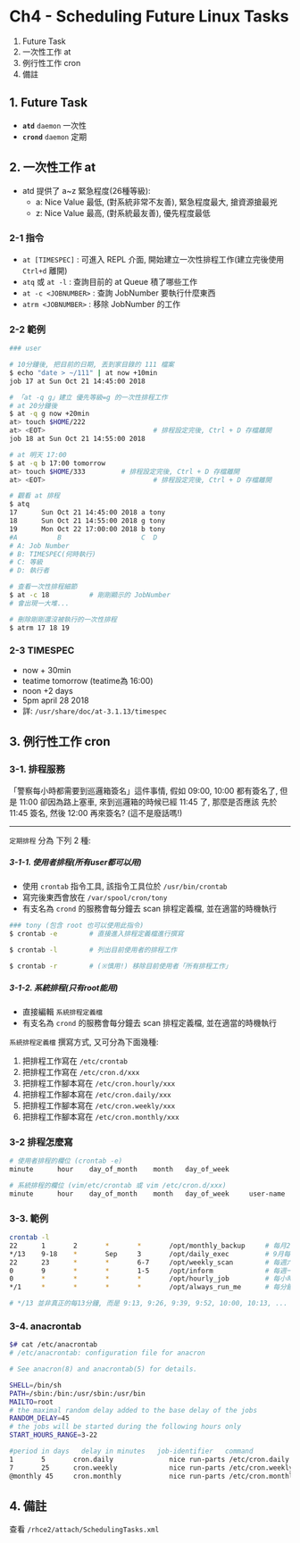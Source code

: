 # Ch4  - Scheduling Future Linux Tasks

1. Future Task
2. 一次性工作 at
3. 例行性工作 cron
4. 備註

## 1. Future Task

* **`atd`** `daemon` 一次性
* **`crond`** `daemon` 定期


## 2. 一次性工作 at

* atd 提供了 a~z 緊急程度(26種等級):
    - a: Nice Value 最低, (對系統非常不友善), 緊急程度最大, 搶資源搶最兇
    - z: Nice Value 最高, (對系統最友善), 優先程度最低

### 2-1 指令

- `at [TIMESPEC]` : 可進入 REPL 介面, 開始建立一次性排程工作(建立完後使用 `Ctrl+d` 離開)
- `atq` 或 `at -l` : 查詢目前的 at Queue 積了哪些工作
- `at -c <JOBNUMBER>` : 查詢 JobNumber 要執行什麼東西
- `atrm <JOBNUMBER>` : 移除 JobNumber 的工作


### 2-2 範例

```sh
### user

# 10分鐘後, 把目前的日期, 丟到家目錄的 111 檔案
$ echo "date > ~/111" | at now +10min
job 17 at Sun Oct 21 14:45:00 2018

# 「at -q g」建立 優先等級=g 的一次性排程工作
# at 20分鐘後
$ at -q g now +20min
at> touch $HOME/222
at> <EOT>                           # 排程設定完後, Ctrl + D 存檔離開
job 18 at Sun Oct 21 14:55:00 2018

# at 明天 17:00
$ at -q b 17:00 tomorrow
at> touch $HOME/333         # 排程設定完後, Ctrl + D 存檔離開
at> <EOT>                           # 排程設定完後, Ctrl + D 存檔離開

# 觀看 at 排程
$ atq
17      Sun Oct 21 14:45:00 2018 a tony
18      Sun Oct 21 14:55:00 2018 g tony
19      Mon Oct 22 17:00:00 2018 b tony
#A          B                    C  D
# A: Job Number
# B: TIMESPEC(何時執行)
# C: 等級
# D: 執行者

# 查看一次性排程細節
$ at -c 18          # 剛剛顯示的 JobNumber
# 會出現一大堆...

# 刪除剛剛還沒被執行的一次性排程
$ atrm 17 18 19
```


### 2-3 TIMESPEC

- now + 30min
- teatime tomorrow (teatime為 16:00)
- noon +2 days
- 5pm april 28 2018
- 詳: `/usr/share/doc/at-3.1.13/timespec`


## 3. 例行性工作 cron

### 3-1. 排程服務

「警察每小時都需要到巡邏箱簽名」這件事情, 假如 09:00, 10:00 都有簽名了, 但是 11:00 卻因為路上塞車, 來到巡邏箱的時候已經 11:45 了, 那麼是否應該 先於 11:45 簽名, 然後 12:00 再來簽名? (這不是廢話嗎!)

------------------------------------------------------------------------------

`定期排程` 分為 下列 2 種:

##### 3-1-1. 使用者排程(所有user都可以用)

- 使用 `crontab` 指令工具, 該指令工具位於 `/usr/bin/crontab`
- 寫完後東西會放在 `/var/spool/cron/tony`
- 有支名為 `crond` 的服務會每分鐘去 scan 排程定義檔, 並在適當的時機執行

```sh
### tony (包含 root 也可以使用此指令)
$ crontab -e        # 直接進入排程定義檔進行撰寫

$ crontab -l        # 列出目前使用者的排程工作

$ crontab -r        # (※慎用!) 移除目前使用者「所有排程工作」
```


##### 3-1-2. 系統排程(只有root能用)

- 直接編輯 `系統排程定義檔`
- 有支名為 `crond` 的服務會每分鐘去 scan 排程定義檔, 並在適當的時機執行

`系統排程定義檔` 撰寫方式, 又可分為下面幾種:

1. 把排程工作寫在 `/etc/crontab`
2. 把排程工作寫在 `/etc/cron.d/xxx`
3. 把排程工作腳本寫在 `/etc/cron.hourly/xxx`
4. 把排程工作腳本寫在 `/etc/cron.daily/xxx`
5. 把排程工作腳本寫在 `/etc/cron.weekly/xxx`
6. 把排程工作腳本寫在 `/etc/cron.monthly/xxx`


### 3-2 排程怎麼寫

```sh
# 使用者排程的欄位 (crontab -e)
minute      hour    day_of_month    month   day_of_week                 command

# 系統排程的欄位 (vim/etc/crontab 或 vim /etc/cron.d/xxx)
minute      hour    day_of_month    month   day_of_week     user-name   command
```


### 3-3. 範例

```sh
crontab -l
22      1       2       *       *       /opt/monthly_backup     # 每月2號, 01:22
*/13    9-18    *       Sep     3       /opt/daily_exec         # 9月每週三, 9-18點, 每隔13分鐘
22      23      *       *       6-7     /opt/weekly_scan        # 每週六日, 23:22
0       9       *       *       1-5     /opt/inform             # 每週一~五, 09:00
0       *       *       *       *       /opt/hourly_job         # 每小時執行
*/1     *       *       *       *       /opt/always_run_me      # 每分鐘

# */13 並非真正的每13分鐘, 而是 9:13, 9:26, 9:39, 9:52, 10:00, 10:13, ...
```


### 3-4. anacrontab

```sh
$# cat /etc/anacrontab
# /etc/anacrontab: configuration file for anacron

# See anacron(8) and anacrontab(5) for details.

SHELL=/bin/sh
PATH=/sbin:/bin:/usr/sbin:/usr/bin
MAILTO=root
# the maximal random delay added to the base delay of the jobs
RANDOM_DELAY=45
# the jobs will be started during the following hours only
START_HOURS_RANGE=3-22

#period in days   delay in minutes   job-identifier   command
1       5       cron.daily              nice run-parts /etc/cron.daily
7       25      cron.weekly             nice run-parts /etc/cron.weekly
@monthly 45     cron.monthly            nice run-parts /etc/cron.monthly
```


## 4. 備註

查看 `/rhce2/attach/SchedulingTasks.xml`
